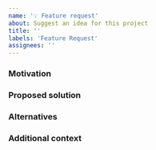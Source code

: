 ```yaml
---
name: '💡 Feature request'
about: Suggest an idea for this project
title: ''
labels: 'Feature Request'
assignees: ''
---
```


<!-- For help and support please go to Stack Exchange: -->
<!-- https://security.stackexchange.com/questions/tagged/owasp-crs -->

### Motivation

<!-- A clear and concise description of what the motivation for the -->
<!-- new feature is, and what problem it is solving. -->

### Proposed solution

<!-- A clear and concise description of the feature you would like -->
<!-- to add, and how it solves the motivating problem. -->

### Alternatives

<!-- A clear and concise description of any alternative solutions -->
<!-- or features you've considered, and why you're proposed solution is -->
<!-- better. -->

### Additional context

<!-- Add any other context or screenshots about the feature request -->
<!-- here. -->
